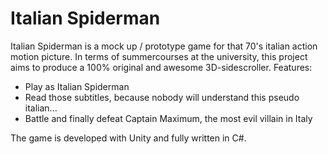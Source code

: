 # Italian Spiderman

Italian Spiderman is a mock up / prototype game for that 70's italian action motion picture. In terms of summercourses at the university, this project aims to produce a 100% original and awesome 3D-sidescroller. Features:

  - Play as Italian Spiderman
  - Read those subtitles, because nobody will understand this pseudo italian...
  - Battle and finally defeat Captain Maximum, the most evil villain in Italy

The game is developed with Unity and fully written in C#.

